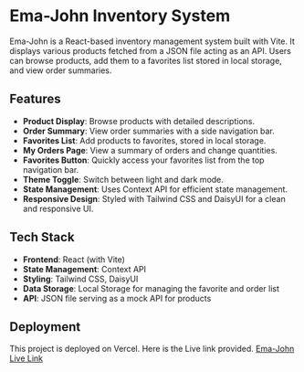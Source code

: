 # Ema-John Inventory System

Ema-John is a React-based inventory management system built with Vite. It displays various products fetched from a JSON file acting as an API. Users can browse products, add them to a favorites list stored in local storage, and view order summaries.

## Features

- **Product Display**: Browse products with detailed descriptions.
- **Order Summary**: View order summaries with a side navigation bar.
- **Favorites List**: Add products to favorites, stored in local storage.
- **My Orders Page**: View a summary of orders and change quantities.
- **Favorites Button**: Quickly access your favorites list from the top navigation bar.
- **Theme Toggle**: Switch between light and dark mode.
- **State Management**: Uses Context API for efficient state management.
- **Responsive Design**: Styled with Tailwind CSS and DaisyUI for a clean and responsive UI.

## Tech Stack

- **Frontend**: React (with Vite)
- **State Management**: Context API
- **Styling**: Tailwind CSS, DaisyUI
- **Data Storage**: Local Storage for managing the favorite and order list
- **API**: JSON file serving as a mock API for products

## Deployment
This project is deployed on Vercel. Here is the Live link provided.
[Ema-John Live Link](ema-john-chinmoy.vercel.app)